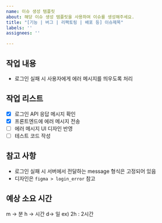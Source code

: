```yaml
---
name: 이슈 생성 템플릿
about: 해당 이슈 생성 템플릿을 사용하여 이슈를 생성해주세요.
title: "[기능 | 버그 | 리팩토링 | 배포 등] 이슈제목"
labels: ''
assignees: ''

---
```


## 작업 내용
- 로그인 실패 시 사용자에게 에러 메시지를 띄우도록 처리

## 작업 리스트
- [x] 로그인 API 응답 메시지 확인  
- [x] 프론트엔드에 에러 메시지 전송  
- [ ] 에러 메시지 UI 디자인 반영  
- [ ] 테스트 코드 작성

## 참고 사항
- 로그인 실패 시 서버에서 전달하는 message 형식은 고정되어 있음  
- 디자인은 `figma > login_error` 참고

## 예상 소요 시간
m -> 분
h -> 시간
d-> 일
ex) 2h : 2시간

